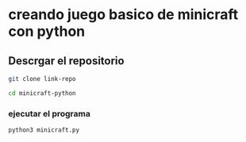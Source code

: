 # creando juego basico de minicraft con python

## Descrgar el repositorio
```bash
git clone link-repo
``` 
```bash
cd minicraft-python
``` 
### ejecutar el programa 
```bash
python3 minicraft.py
```
